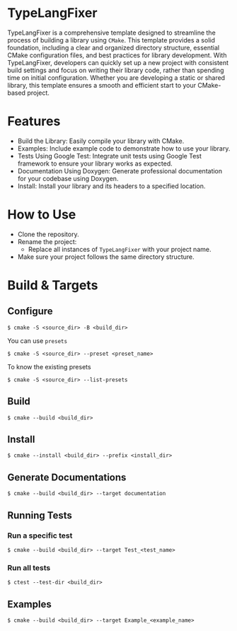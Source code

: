 # TypeLangFixer
TypeLangFixer is a comprehensive template designed to streamline the process of building a library using `CMake`. This template provides a solid foundation, including a clear and organized directory structure, essential CMake configuration files, and best practices for library development. With TypeLangFixer, developers can quickly set up a new project with consistent build settings and focus on writing their library code, rather than spending time on initial configuration. Whether you are developing a static or shared library, this template ensures a smooth and efficient start to your CMake-based project.

# Features
* Build the Library: Easily compile your library with CMake.
* Examples: Include example code to demonstrate how to use your library.
* Tests Using Google Test: Integrate unit tests using Google Test framework to ensure your library works as expected.
* Documentation Using Doxygen: Generate professional documentation for your codebase using Doxygen.
* Install: Install your library and its headers to a specified location.

# How to Use
* Clone the repository.
* Rename the project:
   * Replace all instances of `TypeLangFixer` with your project name.
* Make sure your project follows the same directory structure.

# Build & Targets

## Configure 
    $ cmake -S <source_dir> -B <build_dir>

You can use `presets`

    $ cmake -S <source_dir> --preset <preset_name>

To know the existing presets

    $ cmake -S <source_dir> --list-presets


## Build
    $ cmake --build <build_dir>

## Install
    $ cmake --install <build_dir> --prefix <install_dir>

## Generate Documentations
    $ cmake --build <build_dir> --target documentation

## Running Tests
### Run a specific test
    $ cmake --build <build_dir> --target Test_<test_name>

### Run all tests
    $ ctest --test-dir <build_dir>

## Examples
    $ cmake --build <build_dir> --target Example_<example_name>
